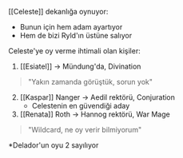 ---
---  
  
[[Celeste]] dekanlığa oynuyor:  

- Bunun için hem adam ayartıyor  
- Hem de bizi Ryld'ın üstüne salıyor  
	  
Celeste'ye oy verme ihtimali olan kişiler:  
  
1) [[Esiatel]] -> Mündung'da, Divination  
> "Yakın zamanda görüştük, sorun yok"  
2) [[Kaspar]] Nanger -> Aedil rektörü, Conjuration  
	- Celestenin en güvendiği aday  
3) [[Renata]] Roth -> Hannog rektörü, War Mage  
>  "Wildcard, ne oy verir bilmiyorum"  
	  
*Delador'un oyu 2 sayılıyor
